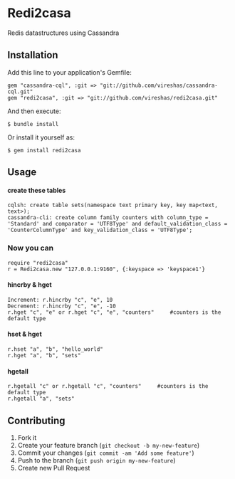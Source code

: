 # Redi2casa

Redis datastructures using Cassandra

## Installation

Add this line to your application's Gemfile:

    gem "cassandra-cql", :git => "git://github.com/vireshas/cassandra-cql.git"
    gem "redi2casa", :git => "git://github.com/vireshas/redi2casa.git"

And then execute:

    $ bundle install

Or install it yourself as:

    $ gem install redi2casa

## Usage
#### create these tables
    cqlsh: create table sets(namespace text primary key, key map<text, text>);
    cassandra-cli: create column family counters with column_type = 'Standard' and comparator = 'UTF8Type' and default_validation_class = 'CounterColumnType' and key_validation_class = 'UTF8Type';

### Now you can
    require "redi2casa"
    r = Redi2casa.new "127.0.0.1:9160", {:keyspace => 'keyspace1'}

#### hincrby & hget

    Increment: r.hincrby "c", "e", 10
    Decrement: r.hincrby "c", "e", -10
    r.hget "c", "e" or r.hget "c", "e", "counters"     #counters is the default type

#### hset & hget

    r.hset "a", "b", "hello_world"
    r.hget "a", "b", "sets"

#### hgetall

    r.hgetall "c" or r.hgetall "c", "counters"     #counters is the default type
    r.hgetall "a", "sets"

## Contributing

1. Fork it
2. Create your feature branch (`git checkout -b my-new-feature`)
3. Commit your changes (`git commit -am 'Add some feature'`)
4. Push to the branch (`git push origin my-new-feature`)
5. Create new Pull Request
